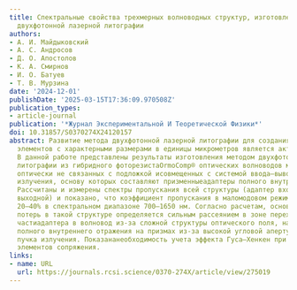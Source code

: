 ```yaml
---
title: Спектральные свойства трехмерных волноводных структур, изготовленных методом
  двухфотонной лазерной литографии
authors:
- А. И. Майдыковский
- А. С. Андросов
- Д. О. Апостолов
- К. А. Смирнов
- И. О. Батуев
- Т. В. Мурзина
date: '2024-12-01'
publishDate: '2025-03-15T17:36:09.970508Z'
publication_types:
- article-journal
publication: '*Журнал Экспериментальной И Теоретической Физики*'
doi: 10.31857/S0370274X24120157
abstract: Развитие метода двухфотонной лазерной литографии для создания оптических
  элементов с характерными размерами в единицы микрометров является актуальной задачей.
  В данной работе представлены результаты изготовления методом двухфотонной лазерной
  литографии из гибридного фоторезистаOrmoComp® оптических волноводов микронного диаметра,
  оптически не связанных с подложкой исовмещенных с системой ввода–вывода оптического
  излучения, основу которых составляют призменныеадаптеры полного внутреннего отражения.
  Рассчитаны и измерены спектры пропускания всей структуры (адаптер входной–волновод–адаптер
  выходной) и показано, что коэффициент пропускания в маломодовом режиме составляет
  20–40% в спектральном диапазоне 700–1650 нм. Согласно расчетам, основноймеханизм
  потерь в такой структуре определяется сильным рассеянием в зоне перехода конусной
  частиадаптера в волновод из-за сложной структуры оптического поля, нарушением режима
  полного внутреннего отражения на призмах из-за высокой угловой апертуры фокусируемого
  пучка излучения. Показананеобходимость учета эффекта Гуса–Хенкен при проектировании
  элементов сопряжения.
links:
- name: URL
  url: https://journals.rcsi.science/0370-274X/article/view/275019
---
```

